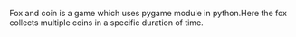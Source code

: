 Fox and coin is a game which uses pygame module in python.Here the fox collects multiple coins in a specific duration of time.
